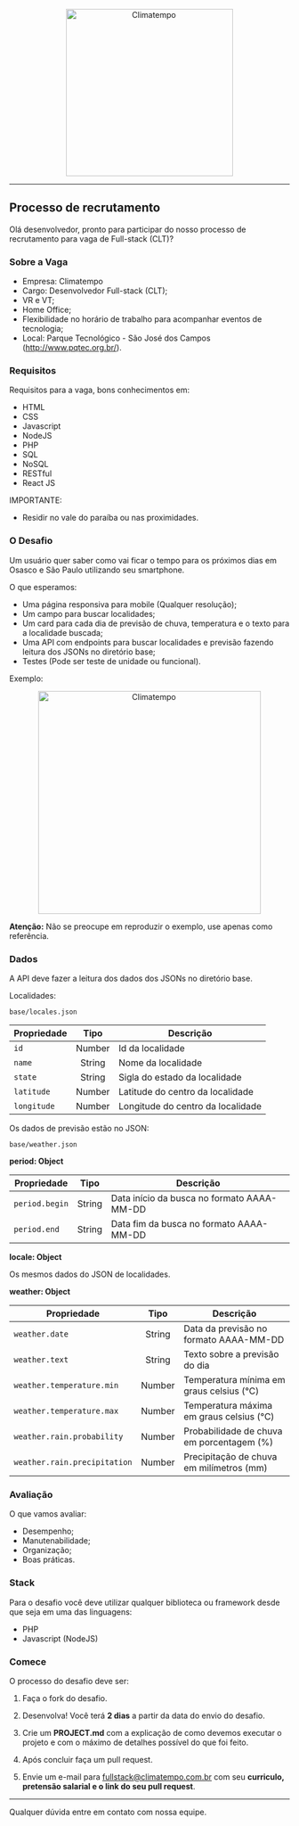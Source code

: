 <p align="center">
  <a href="http://www.climatempo.com.br">
      <img src="http://i.imgur.com/Q9lCAMF.png" alt="Climatempo" width="300px"/>
  </a>
</p>

___


## Processo de recrutamento

Olá desenvolvedor, pronto para participar do nosso
processo de recrutamento para vaga de Full-stack (CLT)?

### Sobre a Vaga

- Empresa: Climatempo
- Cargo: Desenvolvedor Full-stack (CLT);
- VR e VT;
- Home Office;
- Flexibilidade no horário de trabalho para acompanhar eventos de tecnologia;
- Local: Parque Tecnológico - São José dos Campos (http://www.pqtec.org.br/).


### Requisitos

Requisitos para a vaga, bons conhecimentos em:

- HTML
- CSS
- Javascript
- NodeJS
- PHP
- SQL
- NoSQL
- RESTful
- React JS

IMPORTANTE:

- Residir no vale do paraíba ou nas proximidades.


### O Desafio

Um usuário quer saber como vai ficar o 
tempo para os próximos dias em Osasco e São Paulo utilizando
seu smartphone. 

O que esperamos:
 
 - Uma página responsiva para mobile (Qualquer resolução);
 - Um campo para buscar localidades;
 - Um card para cada dia de previsão de chuva, temperatura e o texto para a localidade buscada;
 - Uma API com endpoints para buscar localidades e previsão fazendo leitura dos JSONs no diretório base;
 - Testes (Pode ser teste de unidade ou funcional).
 
Exemplo:

<p align="center">
  <a href="http://www.climatempo.com.br">
      <img src="http://i.imgur.com/x3z4tYM.png" alt="Climatempo" width="400px"/>
  </a>
</p>

**Atenção:**  Não se preocupe em reproduzir o exemplo, use apenas como referência.
 
### Dados

A API deve fazer a leitura dos dados dos JSONs no diretório base.
 
Localidades:
    
    base/locales.json
 
| Propriedade   | Tipo   | Descrição                           |
| ------------- |:------:| ------------------------------------|
| `id`          | Number | Id da localidade                    |
| `name`        | String | Nome da localidade                  |
| `state`       | String | Sigla do estado da localidade       |
| `latitude`    | Number | Latitude do centro da localidade    |
| `longitude`   | Number | Longitude do centro da localidade   |
 
 
Os dados de previsão estão no JSON:
 
    base/weather.json
    
**period: Object**
 
| Propriedade        | Tipo   | Descrição                                  |
| ------------------ |:------:| -------------------------------------------|
| `period.begin`     | String | Data início da busca no formato AAAA-MM-DD |
| `period.end `      | String | Data fim  da busca no formato AAAA-MM-DD   |

**locale: Object**
 
Os mesmos dados do JSON de localidades.
 
**weather: Object**
 
| Propriedade                     | Tipo   | Descrição                                  |
| ------------------------------- |:------:| -------------------------------------------|
| `weather.date`                  | String | Data da previsão no formato AAAA-MM-DD     |
| `weather.text`                  | String | Texto sobre a previsão do dia              |
| `weather.temperature.min`       | Number | Temperatura mínima em graus celsius (°C)   |
| `weather.temperature.max`       | Number | Temperatura máxima em graus celsius (°C)   |
| `weather.rain.probability`      | Number | Probabilidade de chuva em porcentagem (%)  |
| `weather.rain.precipitation`    | Number | Precipitação de chuva em milímetros (mm)   |

### Avaliação

O que vamos avaliar:

- Desempenho;
- Manutenabilidade;
- Organização;
- Boas práticas.

### Stack
Para o desafio você deve utilizar qualquer biblioteca ou framework desde que seja em uma das linguagens:

- PHP
- Javascript (NodeJS)

### Comece

O processo do desafio deve ser:

1. Faça o fork do desafio.

2. Desenvolva! Você terá **2 dias** a partir da data do envio do desafio.

3. Crie um **PROJECT.md** com a explicação de como devemos executar o projeto e com o máximo de detalhes possível do que foi feito.

4. Após concluir faça um pull request.

5. Envie um e-mail para fullstack@climatempo.com.br com seu **curriculo, pretensão salarial e o link do seu pull request**.


___


Qualquer dúvida entre em contato com nossa equipe.
